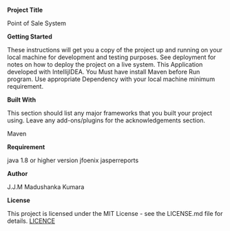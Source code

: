 **Project Title**

Point of Sale System

**Getting Started**

These instructions will get you a copy of the project up and running on your local machine for development and testing purposes. See deployment for notes on how to deploy the project on a live system.
This Application developed with IntellijIDEA.
You Must have install Maven before Run program.
Use appropriate Dependency with your local machine minimum requirement.

**Built With**

This section should list any major frameworks that you built your project using. Leave any add-ons/plugins for the acknowledgements section.

Maven


**Requirement**

java 1.8 or higher version
jfoenix
jasperreports


**Author**

J.J.M Madushanka Kumara

**License**

This project is licensed under the MIT License - see the LICENSE.md file for details.
[LICENCE](LICENCE)
